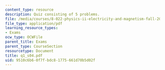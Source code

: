 ```yaml
---
content_type: resource
description: Quiz consisting of 5 problems.
file: /media/courses/8-022-physics-ii-electricity-and-magnetism-fall-2004/9510c6b60f7fbdc81775661d70b5d02f_q1_s04.pdf
file_type: application/pdf
learning_resource_types:
- Exams
ocw_type: OCWFile
parent_title: Exams
parent_type: CourseSection
resourcetype: Document
title: q1_s04.pdf
uid: 9510c6b6-0f7f-bdc8-1775-661d70b5d02f
---
```

